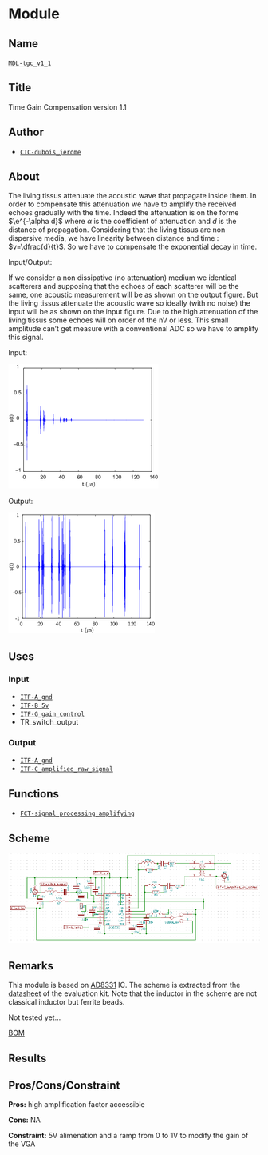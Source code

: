 # Module
<!---![](viewme.png)--->

## Name
[`MDL-tgc_v1_1`]()

## Title
Time Gain Compensation version 1.1

## Author
* [`CTC-dubois_jerome`]()

## About
The living tissus attenuate the acoustic wave that propagate inside them. In order to compensate this attenuation we have to amplify the received echoes gradually with the time. Indeed the attenuation is on the forme $\e^{-\alpha d}$ where $\alpha$ is the coefficient of attenuation and $d$ is the distance of propagation. Considering that the living tissus are non dispersive media, we have linearity between distance and time : $v=\dfrac{d}{t}$. So we have to compensate the exponential decay in time.

Input/Output:

If we consider a non dissipative (no attenuation) medium we identical scatterers and supposing that the echoes of each scatterer will be the same, one acoustic measurement will be as shown on the output figure. But the living tissus attenuate the acoustic wave so ideally (with no noise) the input will be as shown on the input figure. Due to the high attenuation of the living tissus some echoes will on order of the nV or less. This small amplitude can’t get measure with a conventional ADC so we have to amplify this signal.

Input:

![](./images/attenuated_signal.png)

Output:

![](./images/signal.png)

## Uses
### Input
* [`ITF-A_gnd`]()
* [`ITF-B_5v`]()
* [`ITF-G_gain_control`]()
* TR_switch_output

### Output
* [`ITF-A_gnd`]()
* [`ITF-C_amplified_raw_signal`]()

## Functions
* [`FCT-signal_processing_amplifying`]()

## Scheme
![](./images/scheme.png)

## Remarks
This module is based on [AD8331](./doc/AD8331.pdf) IC. The scheme is extracted from the [datasheet](../MDL-tgc_v1/doc/ad8331_evalz.pdf) of the evaluation kit. Note that the inductor in the scheme are not classical inductor but ferrite beads.

Not tested yet...

[BOM](./src/MDL-tgc_v1_1.csv)

## Results

## Pros/Cons/Constraint

**Pros:** high amplification factor accessible

**Cons:** NA

**Constraint:** 5V alimenation and a ramp from 0 to 1V to modify the gain of the VGA
